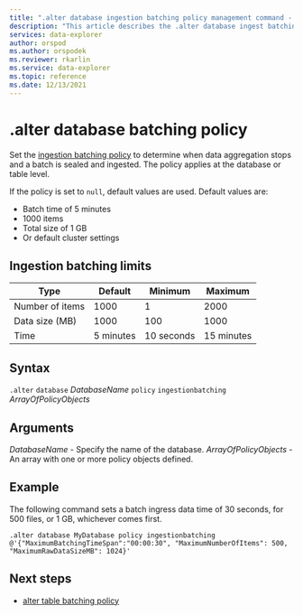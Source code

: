 ```yaml
---
title: ".alter database ingestion batching policy management command - Azure Data Explorer"
description: "This article describes the .alter database ingest batching policy command in Azure Data Explorer."
services: data-explorer
author: orspod
ms.author: orspodek
ms.reviewer: rkarlin
ms.service: data-explorer
ms.topic: reference
ms.date: 12/13/2021
---
```

# .alter database batching policy

Set the [ingestion batching policy](batchingpolicy.md) to determine when data aggregation stops and a batch is sealed and ingested. The policy applies at the database or table level.

If the policy is set to `null`, default values are used. Default values are:

* Batch time of 5 minutes
* 1000 items
* Total size of 1 GB
* Or default cluster settings

## Ingestion batching limits

| Type | Default | Minimum | Maximum
|---|---|---|---|
| Number of items | 1000 | 1 | 2000 |
| Data size (MB) | 1000 | 100 | 1000 |
| Time | 5 minutes | 10 seconds | 15 minutes |

## Syntax

`.alter` `database` *DatabaseName* `policy` `ingestionbatching` *ArrayOfPolicyObjects*

## Arguments

*DatabaseName* - Specify the name of the database.
*ArrayOfPolicyObjects* - An array with one or more policy objects defined.

## Example

The following command sets a batch ingress data time of 30 seconds, for 500 files, or 1 GB, whichever comes first.

```kusto
.alter database MyDatabase policy ingestionbatching @'{"MaximumBatchingTimeSpan":"00:00:30", "MaximumNumberOfItems": 500, "MaximumRawDataSizeMB": 1024}'
```

## Next steps

* [alter table batching policy](alter-table-batching-policy.md)